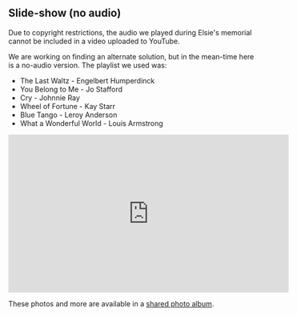 ## Slide-show (no audio)

Due to copyright restrictions, the audio we played during Elsie's memorial
cannot be included in a video uploaded to YouTube.

We are working on finding an alternate solution, but in the mean-time here
is a no-audio version. The playlist we used was:

 - The Last Waltz - Engelbert Humperdinck
 - You Belong to Me - Jo Stafford
 - Cry - Johnnie Ray
 - Wheel of Fortune - Kay Starr
 - Blue Tango - Leroy Anderson
 - What a Wonderful World - Louis Armstrong

<iframe width="560" height="315" src="https://www.youtube.com/embed/iGZO2uX3LQY" frameborder="0" allow="accelerometer; autoplay; clipboard-write; encrypted-media; gyroscope; picture-in-picture" allowfullscreen></iframe>

These photos and more are available in a [shared photo album](https://photos.app.goo.gl/1thG2SCyrAbFpAFj9).